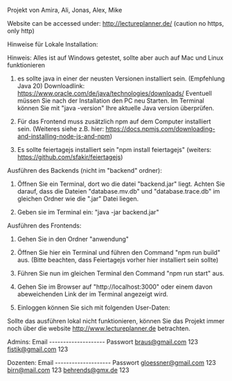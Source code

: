 Projekt von Amira, Ali, Jonas, Alex, Mike

Website can be accessed under: http://lectureplanner.de/ (caution no https, only http)






Hinweise für Lokale Installation:


Hinweis: Alles ist auf Windows getestet, sollte aber auch auf Mac und Linux funktionieren

1. es sollte java in einer der neusten Versionen installiert sein. (Empfehlung Java 20)
Downloadlink: https://www.oracle.com/de/java/technologies/downloads/
Eventuell müssen Sie nach der Installation den PC neu Starten.
Im Terminal können Sie mit "java -version" Ihre aktuelle Java version überprüfen.

2. Für das Frontend muss zusätzlich npm auf dem Computer installiert sein. (Weiteres siehe z.B. hier: https://docs.npmjs.com/downloading-and-installing-node-js-and-npm)

3. Es sollte feiertagejs installiert sein "npm install feiertagejs" (weiters: https://github.com/sfakir/feiertagejs)





Ausführen des Backends (nicht im "backend" ordner):

1. Öffnen Sie ein Terminal, dort wo die datei "backend.jar" liegt. Achten Sie darauf, dass die Dateien "database.mv.db" und "database.trace.db" im gleichen Ordner
wie die ".jar" Datei liegen.

2. Geben sie im Terminal ein: "java -jar backend.jar"





Ausführen des Frontends:

1. Gehen Sie in den Ordner "anwendung"

2. Öffnen Sie hier ein Terminal und führen den Command "npm run build" aus. (Bitte beachten, dass Feiertagejs vorher hier installiert sein sollte)

3. Führen Sie nun im gleichen Terminal den Command "npm run start" aus.

4. Gehen Sie im Browser auf "http://localhost:3000" oder einem davon abeweichenden Link der im Terminal angezeigt wird.

5. Einloggen können Sie sich mit folgenden User-Daten: 


Sollte das ausführen lokal nicht funktionieren, können Sie das Projekt immer noch über die website http://www.lectureplanner.de betrachten.

Admins:
Email -------------------- Passwort
braus@gmail.com            123
fistik@gmail.com           123

Dozenten:
Email -------------------- Passwort
gloessner@gmail.com        123
birn@mail.com              123
behrends@gmx.de            123

